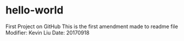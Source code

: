 # hello-world
First Project on GitHub
This is the first amendment made to readme file
Modifier: Kevin Liu
Date: 20170918
